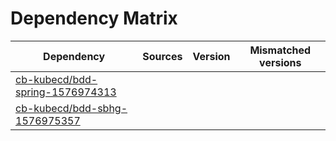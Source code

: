 # Dependency Matrix

Dependency | Sources | Version | Mismatched versions
---------- | ------- | ------- | -------------------
[cb-kubecd/bdd-spring-1576974313](https://github.com/cb-kubecd/bdd-spring-1576974313.git) |  | []() | 
[cb-kubecd/bdd-sbhg-1576975357](https://github.com/cb-kubecd/bdd-sbhg-1576975357.git) |  | []() | 
